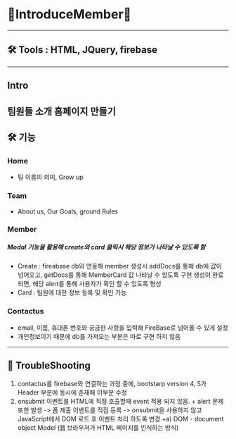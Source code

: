 # 🎉IntroduceMember🎉
---
## 🛠️  Tools : HTML, JQuery, firebase
---
## Intro
팀원들 소개 홈페이지 만들기 
---
## 🛠️ 기능 
### Home 
  - 팀 이름의 의미, Grow up 
### Team 
  - About us, Our Goals, ground Rules
### Member 
  ##### Modal 기능을 활용해 create와 card 클릭시 해당 정보가 나타날 수 있도록 함
  - Create : fireabase db와 연동해 member 생성시 addDocs를 통해 db에 값이 넘어오고, getDocs를 통해 MemberCard 값 나타날 수 있도록 구현
             생성이 완료 되면, 해당 alert를 통해 사용자가 확인 할 수 있도록 형성 
  - Card : 팀원에 대한 정보 등록 및 확인 가능
### Contactus 
  - email, 이름, 휴대폰 번호와 궁금한 사항을 입력해 FireBase로 넘어올 수 있게 설정 
  - 개인정보이기 때문에 db를 가져오는 부분은 따로 구현 하지 않음 
--- 
## 🥵 TroubleShooting 
1. contactus를 firebase와 연결하는 과정 중에, bootstarp version 4, 5가 Header 부분에 동시에 존재해 이부분 수정 
2. onsubmit 이벤트를 HTML에 직접 호출할때 event 적용 되지 않음. + alert 문제 또한 발생 
-> 폼 제출 이벤트를 직접 등록 
-> onsubmit을 사용하지 않고 JavaScript에서 DOM 로드 후 이벤트 처리 하도록 변경 
+a) DOM - document object Model (웹 브라우저가 HTML 페이지를 인식하는 방식) 


  
